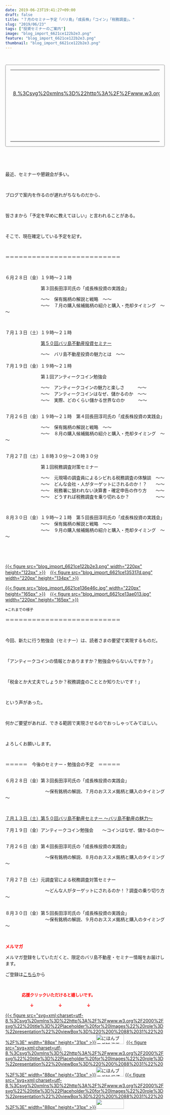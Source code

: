```yaml
---
date: 2019-06-23T19:41:27+09:00
draft: false
title: "７月のセミナー予定「バリ島」「成長株」「コイン」「税務調査」。"
slug: "2019/06/23"
tags: ["投資セミナーのご案内"]
image: "blog_import_6621ce122b2e3.png"
feature: "blog_import_6621ce122b2e3.png"
thumbnail: "blog_import_6621ce122b2e3.png"
---
```

<p> </p><div contenteditable="false" style="padding: 15px; border-radius: 4px; border: 1px dotted currentColor; border-image: none;"><table border="0" cellpadding="0" cellspacing="0" style="margin: 0px; table-layout: fixed;" width="100%">	<tbody width="100%">		<tr>			<td aligin="center" style="vertical-align: middle;" width="95"><span style="text-align: center; display: block;"><a alt0="AmebaAffiliate" alt1="稼げる人の常識、稼げない人の常識" alt2="Amazon" alt3="https://images-fe.ssl-images-amazon.com/images/I/51Ft8zEBpkL._SL160_.jpg" alt4="1" href="4802110227?SubscriptionId=AKIAJLD6FH2TADXIQKDQ&amp;tag=amebablog-a2371184-22&amp;linkCode=xm2&amp;camp=2025&amp;creative=165953&amp;creativeASIN=4802110227" target="_blank">{{< figure src="svg+xml;charset=utf-8,%3Csvg%20xmlns%3D%22http%3A%2F%2Fwww.w3.org%2F2000%2Fsvg%22%20title%3D%22Placeholder%20for%20Images%22%20role%3D%22presentation%22%20viewBox%3D%220%200%201%201%22%20%2F%3E"  >}}<noscript><img alt="稼げる人の常識、稼げない人の常識" border="0" data-img="affiliate" src="https://images-fe.ssl-images-amazon.com/images/I/51Ft8zEBpkL._SL160_.jpg" style="margin: 0px; vertical-align: middle; max-width: 95px;"></noscript></a></span></td>			<td style="line-height: 1.5; padding-left: 15px; vertical-align: middle;"><a alt0="AmebaAffiliate" alt1="稼げる人の常識、稼げない人の常識" alt2="Amazon" alt3="https://images-fe.ssl-images-amazon.com/images/I/51Ft8zEBpkL._SL160_.jpg" alt4="1" href="4802110227?SubscriptionId=AKIAJLD6FH2TADXIQKDQ&amp;tag=amebablog-a2371184-22&amp;linkCode=xm2&amp;camp=2025&amp;creative=165953&amp;creativeASIN=4802110227" target="_blank">稼げる人の常識、稼げない人の常識</a>			<div style="padding: 3px 0px;">1,200円</div>			<div style="font-size: 0.83em;">Amazon</div></td>		</tr>	</tbody></table></div><p> </p><p> </p><p>最近、セミナーや懇親会が多い。</p><p> </p><p>ブログで案内を作るのが遅れがちなものだから、</p><p> </p><p>皆さまから「予定を早めに教えてほしい」と言われることがある。</p><p> </p><p>そこで、現在確定している予定を記す。</p><p> </p><p>＝＝＝＝＝＝＝＝＝＝＝＝＝＝＝＝＝＝＝＝＝＝＝＝＝＝</p><p> </p><p>６月２８日（金）１９時～２１時　</p><p>　　　　　　　　第３回長田淳司氏の「成長株投資の実践会」</p><p>　　　　　　　　～～　保有銘柄の解説と戦略　～～<br/>　　　　　　　　～～　７月の購入候補銘柄の紹介と購入・売却タイミング　～～</p><p> </p><p>７月１３日（土）１９時～２１時　</p><p>　　　　　　　　<a href="entry-12485162907.html#_=_" target="_blank">第５０回バリ島不動産投資セミナー</a></p><p>　　　　　　　　～～　バリ島不動産投資の魅力とは　～～<br/> <br/>７月１９日（金）１９時～２１時　</p><p>　　　　　　　　第１回アンティークコイン勉強会</p><p>　　　　　　　　～～　アンティークコインの魅力と楽しさ　　　～～<br/>　　　　　　　　～～　アンティークコインはなぜ、儲かるのか　～～<br/>　　　　　　　　～～　実際、どのくらい儲かる世界なのか　　　～～</p><p><br/>７月２６日（金）１９時～２１時　第４回長田淳司氏の「成長株投資の実践会」</p><p>　　　　　　　　～～　保有銘柄の解説と戦略　～～<br/>　　　　　　　　～～　８月の購入候補銘柄の紹介と購入・売却タイミング　～～</p><p><br/>７月２７日（土）１８時３０分～２０時３０分　</p><p>　　　　　　　　第１回税務調査対策セミナー</p><p>　　　　　　　　～～　元現場の調査員によるシビれる税務調査の体験談　～～<br/>　　　　　　　　～～　どんな会社・人がターゲットにされるのか！？　　～～<br/>　　　　　　　　～～　税務署に狙われない決算書・確定申告の作り方　　～～<br/>　　　　　　　　～～　どうすれば税務調査を乗り切れるか？　　　　　　～～</p><p> </p><p>８月３０日（金）１９時～２１時　第５回長田淳司氏の「成長株投資の実践会」<br/>　　　　　　　　～～　保有銘柄の解説と戦略　～～<br/>　　　　　　　　～～　９月の購入候補銘柄の紹介と購入・売却タイミング　～～</p><p> </p><p> </p><p><a href="blog_import_6621ce122b2e3.png">{{< figure src="blog_import_6621ce122b2e3.png" width="220px" height="122px" >}}</a>　<a href="blog_import_6621ce135317d.png">{{< figure src="blog_import_6621ce135317d.png" width="220px" height="134px" >}}</a></p><p><a href="blog_import_6621ce136e46c.jpg">{{< figure src="blog_import_6621ce136e46c.jpg" width="220px" height="165px" >}}</a>　<a href="blog_import_6621ce13ae013.jpg">{{< figure src="blog_import_6621ce13ae013.jpg" width="220px" height="165px" >}}</a></p><p><span style="font-size: 0.83em;">※これまでの様子</span></p><p>＝＝＝＝＝＝＝＝＝＝＝＝＝＝＝＝＝＝＝＝＝＝＝＝＝＝</p><p> </p><p>今回、新たに行う勉強会（セミナー）は、読者さまの要望で実現するものだ。</p><p> </p><p>「アンティークコインの情報とかありますか？勉強会やらないんですか？」</p><p> </p><p>「税金とか大丈夫でしょうか？税務調査のこととか知りたいです！」</p><p> </p><p>という声があった。</p><p> </p><p>何かご要望があれば、できる範囲で実現させるのでおっしゃってみてほしい。</p><p> </p><p>よろしくお願いします。</p><p> </p><p>＝＝＝＝＝　今後のセミナー・勉強会の予定　＝＝＝＝＝</p><p><br/>６月２８日（金）第３回長田淳司氏の「成長株投資の実践会」</p><p>　　　　　　　　　～保有銘柄の解説、７月のおススメ銘柄と購入のタイミング～</p><p> </p><p><a href="entry-12485162907.html#_=_" target="_blank">７月１３日（土）第５０回バリ島不動産セミナー ～バリ島不動産の魅力～</a><br/> <br/>７月１９日（金）アンティークコイン勉強会　　～コインはなぜ、儲かるのか～</p><p><br/>７月２６日（金）第４回長田淳司氏の「成長株投資の実践会」</p><p>　　　　　　　　　～保有銘柄の解説、８月のおススメ銘柄と購入のタイミング～</p><p><br/>７月２７日（土）元調査官による税務調査対策セミナー</p><p>　　　　　　　　　～どんな人がターゲットにされるのか！？調査の乗り切り方～<br/> </p><p>８月３０日（金）第５回長田淳司氏の「成長株投資の実践会」<br/>　　　　　　　　　～保有銘柄の解説、９月のおススメ銘柄と購入のタイミング～</p><p> </p><p><span style="font-weight: bold;"><span style="color: rgb(255, 0, 0);">メルマガ</span></span></p><p>メルマガ登録をしていただくと、限定のバリ島不動産・セミナー情報をお届けします。</p><p>ご登録は<a href="f9eeVI" target="_blank">こちら</a>から</p><p style="text-align: center;"> </p><p><font color="#ff0000" size="2"><strong>　　　　応援クリックいただけると嬉しいです。</strong></font></p><p><font color="#ff0000" size="2"><strong>　　　　　　↓　　　　　　↓　　　　　　↓</strong></font></p><p><a href="ranking.html?p_cid=01260127" id="&amp;blogmura_banner">{{< figure src="svg+xml;charset=utf-8,%3Csvg%20xmlns%3D%22http%3A%2F%2Fwww.w3.org%2F2000%2Fsvg%22%20title%3D%22Placeholder%20for%20Images%22%20role%3D%22presentation%22%20viewBox%3D%220%200%2088%2031%22%20%2F%3E" width="88px" height="31px" >}}<noscript><img alt="にほんブログ村 海外生活ブログ バリ島情報へ" border="0" height="31" src="//overseas.blogmura.com/bali/img/bali88_31.gif" width="88"></noscript></a>  <a href="ranking.html?p_cid=01260127" id="&amp;blogmura_banner">{{< figure src="svg+xml;charset=utf-8,%3Csvg%20xmlns%3D%22http%3A%2F%2Fwww.w3.org%2F2000%2Fsvg%22%20title%3D%22Placeholder%20for%20Images%22%20role%3D%22presentation%22%20viewBox%3D%220%200%2088%2031%22%20%2F%3E" width="88px" height="31px" >}}<noscript><img alt="にほんブログ村 投資ブログ 不動産投資へ" border="0" height="31" src="//investment.blogmura.com/hudousantoushi/img/hudousantoushi88_31.gif" width="88"></noscript></a> <a href="link.php?1804582" title="人気ブログランキングへ">{{< figure src="svg+xml;charset=utf-8,%3Csvg%20xmlns%3D%22http%3A%2F%2Fwww.w3.org%2F2000%2Fsvg%22%20title%3D%22Placeholder%20for%20Images%22%20role%3D%22presentation%22%20viewBox%3D%220%200%2088%2031%22%20%2F%3E" width="88px" height="31px" >}}<noscript><img border="0" height="31" src="https://blog.with2.net/img/banner/banner_22.gif" width="88"></noscript></a></p>

